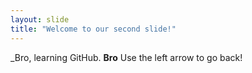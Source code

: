 ```yaml
---
layout: slide
title: "Welcome to our second slide!"
---
```

_Bro, learning GitHub.  **Bro**
Use the left arrow to go back!
